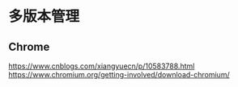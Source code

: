 # 多版本管理

## Chrome

<https://www.cnblogs.com/xiangyuecn/p/10583788.html>
<https://www.chromium.org/getting-involved/download-chromium/>
